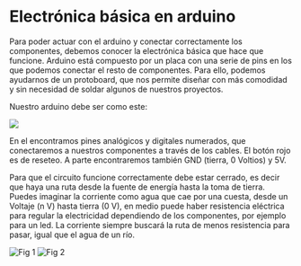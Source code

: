 # Electrónica básica en arduino

Para poder actuar con el arduino y conectar correctamente los componentes, debemos conocer la electrónica básica que hace que funcione. Arduino está compuesto por un placa con una serie de pins en los que podemos conectar el resto de componentes. Para ello, podemos ayudarnos de un protoboard, que nos permite diseñar con más comodidad y sin necesidad de soldar algunos de nuestros proyectos.

Nuestro arduino debe ser como este:

![](https://www.sketchappsources.com/resources/source-image/arduino-board-ramongilabert.jpg)

En el encontramos pines analógicos y digitales numerados, que conectaremos a nuestros componentes a través de los cables. El botón rojo es de reseteo. A parte encontraremos también GND (tierra, 0 Voltios) y 5V.

Para que el circuito funcione correctamente debe estar cerrado, es decir que haya una ruta desde la fuente de energía hasta la toma de tierra. Puedes imaginar la corriente como agua que cae por una cuesta, desde un Voltaje (n V) hasta tierra (0 V), en medio puede haber resistencia eléctrica para regular la electricidad dependiendo de los componentes, por ejemplo para un led. La corriente siempre buscará la ruta de menos resistencia para pasar, igual que el agua de un río.

![Fig 1](https://raw.githubusercontent.com/terceranexus6/seminario_bbaa/cutre.png)
![Fig 2](https://raw.githubusercontent.com/terceranexus6/seminario_bbaa/corriente.png)

